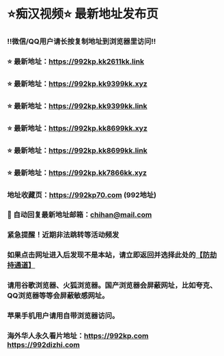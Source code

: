 # ⭐️痴汉视频⭐️ 最新地址发布页

### ‼️微信/QQ用户请长按复制地址到浏览器里访问‼️

### ⭐️ 最新地址：https://992kp.kk2611kk.link

### ⭐️ 最新地址：https://992kp.kk9399kk.xyz

### ⭐️ 最新地址：https://992kp.kk9399kk.link

### ⭐️ 最新地址：https://992kp.kk8699kk.xyz

### ⭐️ 最新地址：https://992kp.kk8699kk.link

### ⭐️ 最新地址：https://992kp.kk7866kk.xyz



### 地址收藏页：https://992kp70.com (992地址)
### 📧 自动回复最新地址邮箱：chihan@mail.com
### 紧急提醒！近期非法跳转等活动频发
### 如果点击网址进入后发现不是本站，请立即返回并选择此处的[【防劫持通道】](https://23.224.130.222:7583)
### 请用谷歌浏览器、火狐浏览器。国产浏览器会屏蔽网址，比如夸克、QQ浏览器等等会屏蔽敏感网址。
### 苹果手机用户请用自带浏览器访问。
### 海外华人永久看片地址：https://992kp.com  https://992dizhi.com
